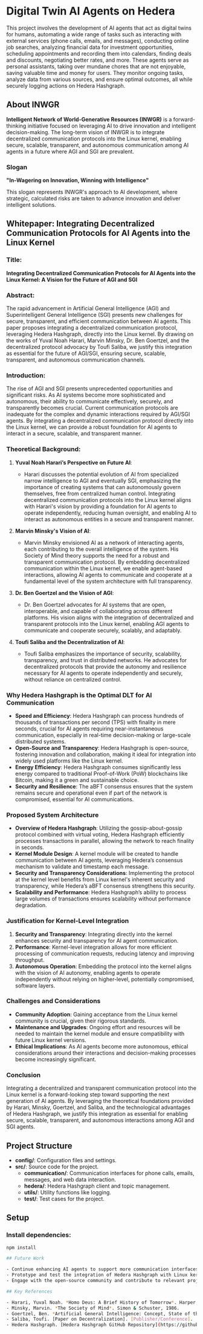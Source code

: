 # Digital Twin AI Agents on Hedera

This project involves the development of AI agents that act as digital twins for humans, automating a wide range of tasks such as interacting with external services (phone calls, emails, and messages), conducting online job searches, analyzing financial data for investment opportunities, scheduling appointments and recording them into calendars, finding deals and discounts, negotiating better rates, and more. These agents serve as personal assistants, taking over mundane chores that are not enjoyable, saving valuable time and money for users. They monitor ongoing tasks, analyze data from various sources, and ensure optimal outcomes, all while securely logging actions on Hedera Hashgraph.

## About INWGR

**Intelligent Network of World-Generative Resources (INWGR)** is a forward-thinking initiative focused on leveraging AI to drive innovation and intelligent decision-making. The long-term vision of INWGR is to integrate decentralized communication protocols into the Linux kernel, enabling secure, scalable, transparent, and autonomous communication among AI agents in a future where AGI and SGI are prevalent.

### Slogan

**"In-Wagering on Innovation, Winning with Intelligence"**

This slogan represents INWGR's approach to AI development, where strategic, calculated risks are taken to advance innovation and deliver intelligent solutions.

## Whitepaper: Integrating Decentralized Communication Protocols for AI Agents into the Linux Kernel

### Title:
**Integrating Decentralized Communication Protocols for AI Agents into the Linux Kernel: A Vision for the Future of AGI and SGI**

### Abstract:
The rapid advancement in Artificial General Intelligence (AGI) and Superintelligent General Intelligence (SGI) presents new challenges for secure, transparent, and efficient communication between AI agents. This paper proposes integrating a decentralized communication protocol, leveraging Hedera Hashgraph, directly into the Linux kernel. By drawing on the works of Yuval Noah Harari, Marvin Minsky, Dr. Ben Goertzel, and the decentralized protocol advocacy by Toufi Saliba, we justify this integration as essential for the future of AGI/SGI, ensuring secure, scalable, transparent, and autonomous communication channels.

### Introduction:
The rise of AGI and SGI presents unprecedented opportunities and significant risks. As AI systems become more sophisticated and autonomous, their ability to communicate effectively, securely, and transparently becomes crucial. Current communication protocols are inadequate for the complex and dynamic interactions required by AGI/SGI agents. By integrating a decentralized communication protocol directly into the Linux kernel, we can provide a robust foundation for AI agents to interact in a secure, scalable, and transparent manner.

### Theoretical Background:
1. **Yuval Noah Harari’s Perspective on Future AI**:
   - Harari discusses the potential evolution of AI from specialized narrow intelligence to AGI and eventually SGI, emphasizing the importance of creating systems that can autonomously govern themselves, free from centralized human control. Integrating decentralized communication protocols into the Linux kernel aligns with Harari's vision by providing a foundation for AI agents to operate independently, reducing human oversight, and enabling AI to interact as autonomous entities in a secure and transparent manner.

2. **Marvin Minsky's Vision of AI**:
   - Marvin Minsky envisioned AI as a network of interacting agents, each contributing to the overall intelligence of the system. His Society of Mind theory supports the need for a robust and transparent communication protocol. By embedding decentralized communication within the Linux kernel, we enable agent-based interactions, allowing AI agents to communicate and cooperate at a fundamental level of the system architecture with full transparency.

3. **Dr. Ben Goertzel and the Vision of AGI**:
   - Dr. Ben Goertzel advocates for AI systems that are open, interoperable, and capable of collaborating across different platforms. His vision aligns with the integration of decentralized and transparent protocols into the Linux kernel, enabling AGI agents to communicate and cooperate securely, scalably, and adaptably.

4. **Toufi Saliba and the Decentralization of AI**:
   - Toufi Saliba emphasizes the importance of security, scalability, transparency, and trust in distributed networks. He advocates for decentralized protocols that provide the autonomy and resilience necessary for AI agents to operate independently and securely, without reliance on centralized control.

### Why Hedera Hashgraph is the Optimal DLT for AI Communication

- **Speed and Efficiency**: Hedera Hashgraph can process hundreds of thousands of transactions per second (TPS) with finality in mere seconds, crucial for AI agents requiring near-instantaneous communication, especially in real-time decision-making or large-scale distributed systems.
- **Open-Source and Transparency**: Hedera Hashgraph is open-source, fostering innovation and collaboration, making it ideal for integration into widely used platforms like the Linux kernel.
- **Energy Efficiency**: Hedera Hashgraph consumes significantly less energy compared to traditional Proof-of-Work (PoW) blockchains like Bitcoin, making it a green and sustainable choice.
- **Security and Resilience**: The aBFT consensus ensures that the system remains secure and operational even if part of the network is compromised, essential for AI communications.

### Proposed System Architecture

- **Overview of Hedera Hashgraph**: Utilizing the gossip-about-gossip protocol combined with virtual voting, Hedera Hashgraph efficiently processes transactions in parallel, allowing the network to reach finality in seconds.
- **Kernel Module Design**: A kernel module will be created to handle communication between AI agents, leveraging Hedera’s consensus mechanism to validate and timestamp each message.
- **Security and Transparency Considerations**: Implementing the protocol at the kernel level benefits from Linux kernel's inherent security and transparency, while Hedera’s aBFT consensus strengthens this security.
- **Scalability and Performance**: Hedera Hashgraph’s ability to process large volumes of transactions ensures scalability without performance degradation.

### Justification for Kernel-Level Integration

1. **Security and Transparency**: Integrating directly into the kernel enhances security and transparency for AI agent communication.
2. **Performance**: Kernel-level integration allows for more efficient processing of communication requests, reducing latency and improving throughput.
3. **Autonomous Operation**: Embedding the protocol into the kernel aligns with the vision of AI autonomy, enabling agents to operate independently without relying on higher-level, potentially compromised, software layers.

### Challenges and Considerations

- **Community Adoption**: Gaining acceptance from the Linux kernel community is crucial, given their rigorous standards.
- **Maintenance and Upgrades**: Ongoing effort and resources will be needed to maintain the kernel module and ensure compatibility with future Linux kernel versions.
- **Ethical Implications**: As AI agents become more autonomous, ethical considerations around their interactions and decision-making processes become increasingly significant.

### Conclusion

Integrating a decentralized and transparent communication protocol into the Linux kernel is a forward-looking step toward supporting the next generation of AI agents. By leveraging the theoretical foundations provided by Harari, Minsky, Goertzel, and Saliba, and the technological advantages of Hedera Hashgraph, we justify this integration as essential for enabling secure, scalable, transparent, and autonomous interactions among AGI and SGI agents.

## Project Structure

- **config/**: Configuration files and settings.
- **src/**: Source code for the project.
  - **communication/**: Communication interfaces for phone calls, emails, messages, and web data interaction.
  - **hedera/**: Hedera Hashgraph client and topic management.
  - **utils/**: Utility functions like logging.
  - **test/**: Test cases for the project.

## Setup

### Install dependencies:

```bash
npm install

## Future Work

- Continue enhancing AI agents to support more communication interfaces and complex tasks.
- Prototype and test the integration of Hedera Hashgraph with Linux kernel communication protocols.
- Engage with the open-source community and contribute to relevant projects.

## Key References

- Harari, Yuval Noah. *Homo Deus: A Brief History of Tomorrow*. Harper, 2017.
- Minsky, Marvin. *The Society of Mind*. Simon & Schuster, 1986.
- Goertzel, Ben. *Artificial General Intelligence: Concept, State of the Art, and Future Prospects*. Frontiers in Robotics and AI, 2014.
- Saliba, Toufi. [Paper on Decentralization]. [Publisher/Conference].
- Hedera Hashgraph. [Hedera Hashgraph GitHub Repository](https://github.com/hashgraph/hedera).
